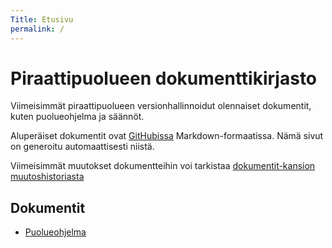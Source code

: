 ```yaml
---
Title: Etusivu
permalink: /
---
```


Piraattipuolueen dokumenttikirjasto
===================================

Viimeisimmät piraattipuolueen versionhallinnoidut olennaiset dokumentit, kuten
puolueohjelma ja säännöt.

Aluperäiset dokumentit ovat
[GitHubissa](https://github.com/piraattipuolue/piraattipuolue.github.io)
Markdown-formaatissa. Nämä sivut on generoitu automaattisesti niistä.

Viimeisimmät muutokset dokumentteihin voi tarkistaa
[dokumentit-kansion muutoshistoriasta](https://github.com/piraattipuolue/piraattipuolue.github.io/commits/master/dokumentit)

Dokumentit
----------
* [Puolueohjelma](/puolueohjelma)
